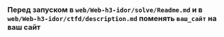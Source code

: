 ### Перед запуском в `web/Web-h3-idor/solve/Readme.md` и в `web/Web-h3-idor/ctfd/description.md` поменять `ваш_сайт` на ваш сайт
